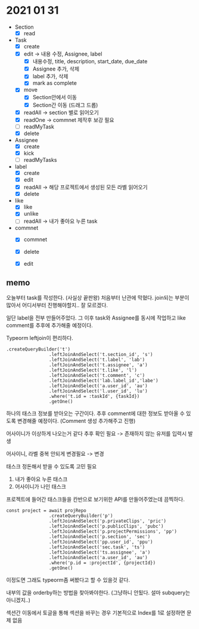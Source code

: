 # 2021 01 31
* Section
	* [x] read
* Task
	* [x] create 	
	* [x] edit -> 내용 수정, Assignee, label
		* [x] 내용수정, title, description, start_date, due_date
		* [x] Assignee 추가, 삭제
		* [x] label 추가, 삭제
		* [x] mark as complete
	* [x] move
		* [x] Section안에서 이동
		* [x] Section간 이동 (드래그 드롭)
	* [x] readAll -> section 별로 읽어오기
	* [x] readOne -> commnet 제작후 보강 필요
	* [ ] readMyTask 
	* [x] delete
* Assignee
	* [x] create
	* [x] kick
	* [ ] readMyTasks 
* label
	* [x] create 
	* [x] edit
	* [x] readAll -> 해당 프로젝트에서 생성된 모든 라벨 읽어오기
	* [x] delete
* like
	* [x] like
	* [x] unlike
	* [ ] readAll -> 내가 좋아요 누른 task
* commnet
	* [x] commnet
	* [x] delete
	* [x] edit


## memo

오늘부터 task를 작성한다. (사실상 끝판왕) 처음부터 난관에 막혔다. join되는 부분이 많아서 어디서부터 진행해야할지.. 잘 모르겠다. 

일단 label을 전부 만들어주었다. 그 이후 task와 Assignee를 동시에 작업하고 like comment를 추후에 추가해줄 예정이다. 

Typeorm leftjoin이 편리하다. 
```
.createQueryBuilder('t')
				.leftJoinAndSelect('t.section_id', 's')
				.leftJoinAndSelect('t.label', 'lab')
				.leftJoinAndSelect('t.assignee', 'a')
				.leftJoinAndSelect('t.like', 'l')
				.leftJoinAndSelect('t.comment', 'c')
				.leftJoinAndSelect('lab.label_id','labe')
				.leftJoinAndSelect('a.user_id', 'au')
				.leftJoinAndSelect('l.user_id', 'lu')
				.where('t.id = :taskId', {taskId})
				.getOne()
```
하나의 태스크 정보를 받아오는 구간이다. 추후 comment에 대한 정보도 받아올 수 있도록 변경해줄 예정이다. (Comment 생성 추가해주고 진행)

어사이니가 이상하게 나오는거 같다 추후 확인 필요 -> 존재하지 않는 유저를 입력시 발생

어사이니, 라벨 중복 안되게 변경필요 -> 변경

태스크 정돈해서 받을 수 있도록 고민 필요
1. 내가 좋아요 누른 태스크
2. 어사이니가 나인 태스크 

프로젝트에 들어간 태스크들을 칸반으로 보기위한 API를 만들어주엤는데 끔찍하다.

```
const project = await projRepo
				.createQueryBuilder('p')
				.leftJoinAndSelect('p.privateClips', 'pric')
				.leftJoinAndSelect('p.publicClips', 'pubc')
				.leftJoinAndSelect('p.projectPermissions', 'pp')
				.leftJoinAndSelect('p.section', 'sec')
				.leftJoinAndSelect('pp.user_id', 'ppu')
				.leftJoinAndSelect('sec.task', 'ts')
				.leftJoinAndSelect('ts.assignee', 'a')
				.leftJoinAndSelect('a.user_id', 'au')
				.where('p.id = :projectId', {projectId})
				.getOne()
```
이정도면 그래도 typeorm좀 써봤다고 할 수 있을것 같다. 

내부의 값을 orderby하는 방법을 찾아봐야한다. (그냥하니 안됬다. 설마 subquery는 아니겠지..)

섹션간 이동에서 토글을 통해 섹션을 바꾸는 경우 기본적으로 Index를 1로 설정하면 문제 없음

